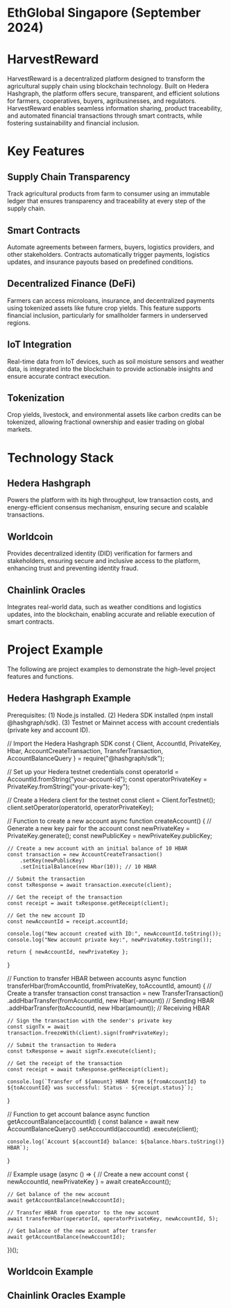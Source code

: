 # EthGlobal Singapore (September 2024)

# HarvestReward
HarvestReward is a decentralized platform designed to transform the agricultural supply chain using blockchain technology. Built on Hedera Hashgraph, the platform offers secure, transparent, and efficient solutions for farmers, cooperatives, buyers, agribusinesses, and regulators. HarvestReward enables seamless information sharing, product traceability, and automated financial transactions through smart contracts, while fostering sustainability and financial inclusion.

# Key Features
## Supply Chain Transparency
Track agricultural products from farm to consumer using an immutable ledger that ensures transparency and traceability at every step of the supply chain.

## Smart Contracts
Automate agreements between farmers, buyers, logistics providers, and other stakeholders. Contracts automatically trigger payments, logistics updates, and insurance payouts based on predefined conditions.

## Decentralized Finance (DeFi)
Farmers can access microloans, insurance, and decentralized payments using tokenized assets like future crop yields. This feature supports financial inclusion, particularly for smallholder farmers in underserved regions.

## IoT Integration
Real-time data from IoT devices, such as soil moisture sensors and weather data, is integrated into the blockchain to provide actionable insights and ensure accurate contract execution.

## Tokenization
Crop yields, livestock, and environmental assets like carbon credits can be tokenized, allowing fractional ownership and easier trading on global markets.

# Technology Stack

## Hedera Hashgraph
Powers the platform with its high throughput, low transaction costs, and energy-efficient consensus mechanism, ensuring secure and scalable transactions.

## Worldcoin
Provides decentralized identity (DID) verification for farmers and stakeholders, ensuring secure and inclusive access to the platform, enhancing trust and preventing identity fraud.

## Chainlink Oracles
Integrates real-world data, such as weather conditions and logistics updates, into the blockchain, enabling accurate and reliable execution of smart contracts.

# Project Example

The following are project examples to demonstrate the high-level project features and functions. 

## Hedera Hashgraph Example

Prerequisites:
(1) Node.js installed.
(2) Hedera SDK installed (npm install @hashgraph/sdk).
(3) Testnet or Mainnet access with account credentials (private key and account ID).

// Import the Hedera Hashgraph SDK
const { Client, AccountId, PrivateKey, Hbar, AccountCreateTransaction, TransferTransaction, AccountBalanceQuery } = require("@hashgraph/sdk");

// Set up your Hedera testnet credentials
const operatorId = AccountId.fromString("your-account-id");
const operatorPrivateKey = PrivateKey.fromString("your-private-key");

// Create a Hedera client for the testnet
const client = Client.forTestnet();
client.setOperator(operatorId, operatorPrivateKey);

// Function to create a new account
async function createAccount() {
    // Generate a new key pair for the account
    const newPrivateKey = PrivateKey.generate();
    const newPublicKey = newPrivateKey.publicKey;

    // Create a new account with an initial balance of 10 HBAR
    const transaction = new AccountCreateTransaction()
        .setKey(newPublicKey)
        .setInitialBalance(new Hbar(10)); // 10 HBAR

    // Submit the transaction
    const txResponse = await transaction.execute(client);

    // Get the receipt of the transaction
    const receipt = await txResponse.getReceipt(client);

    // Get the new account ID
    const newAccountId = receipt.accountId;

    console.log("New account created with ID:", newAccountId.toString());
    console.log("New account private key:", newPrivateKey.toString());

    return { newAccountId, newPrivateKey };
}

// Function to transfer HBAR between accounts
async function transferHbar(fromAccountId, fromPrivateKey, toAccountId, amount) {
    // Create a transfer transaction
    const transaction = new TransferTransaction()
        .addHbarTransfer(fromAccountId, new Hbar(-amount))  // Sending HBAR
        .addHbarTransfer(toAccountId, new Hbar(amount));    // Receiving HBAR

    // Sign the transaction with the sender's private key
    const signTx = await transaction.freezeWith(client).sign(fromPrivateKey);

    // Submit the transaction to Hedera
    const txResponse = await signTx.execute(client);

    // Get the receipt of the transaction
    const receipt = await txResponse.getReceipt(client);

    console.log(`Transfer of ${amount} HBAR from ${fromAccountId} to ${toAccountId} was successful: Status - ${receipt.status}`);
}

// Function to get account balance
async function getAccountBalance(accountId) {
    const balance = await new AccountBalanceQuery()
        .setAccountId(accountId)
        .execute(client);

    console.log(`Account ${accountId} balance: ${balance.hbars.toString()} HBAR`);
}

// Example usage
(async () => {
    // Create a new account
    const { newAccountId, newPrivateKey } = await createAccount();

    // Get balance of the new account
    await getAccountBalance(newAccountId);

    // Transfer HBAR from operator to the new account
    await transferHbar(operatorId, operatorPrivateKey, newAccountId, 5);

    // Get balance of the new account after transfer
    await getAccountBalance(newAccountId);
})();

## Worldcoin Example

## Chainlink Oracles Example






